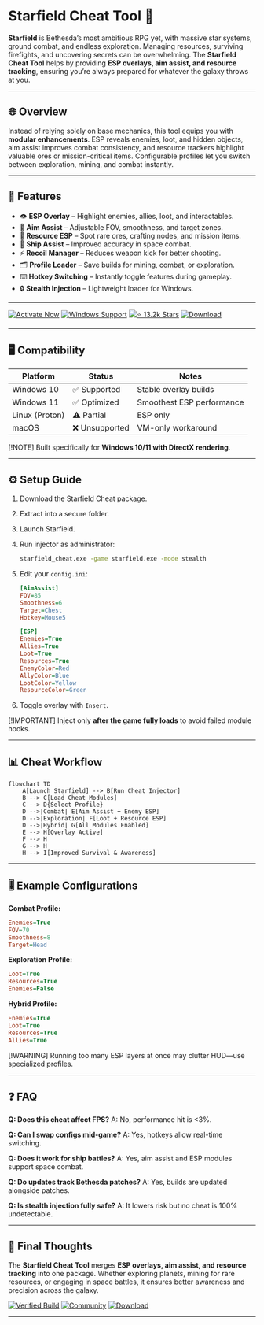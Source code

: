 # Starfield Cheat Tool 🚀

**Starfield** is Bethesda’s most ambitious RPG yet, with massive star systems, ground combat, and endless exploration. Managing resources, surviving firefights, and uncovering secrets can be overwhelming. The **Starfield Cheat Tool** helps by providing **ESP overlays, aim assist, and resource tracking**, ensuring you’re always prepared for whatever the galaxy throws at you.

---

## 🌐 Overview

Instead of relying solely on base mechanics, this tool equips you with **modular enhancements**. ESP reveals enemies, loot, and hidden objects, aim assist improves combat consistency, and resource trackers highlight valuable ores or mission-critical items. Configurable profiles let you switch between exploration, mining, and combat instantly.

---

## 🔑 Features

* 👁 **ESP Overlay** – Highlight enemies, allies, loot, and interactables.
* 🎯 **Aim Assist** – Adjustable FOV, smoothness, and target zones.
* 💎 **Resource ESP** – Spot rare ores, crafting nodes, and mission items.
* 🚀 **Ship Assist** – Improved accuracy in space combat.
* ⚡ **Recoil Manager** – Reduces weapon kick for better shooting.
* 🗂 **Profile Loader** – Save builds for mining, combat, or exploration.
* ⌨️ **Hotkey Switching** – Instantly toggle features during gameplay.
* 🔒 **Stealth Injection** – Lightweight loader for Windows.

---

[![Activate Now](https://img.shields.io/badge/Activate-Now-red?logo=rocket\&style=for-the-badge)](#)
[![Windows Support](https://img.shields.io/badge/Windows-10%2F11-blue?logo=windows\&style=for-the-badge)](#)
[![⭐️ 13.2k Stars](https://img.shields.io/badge/GitHub-13.2k_Stars-green?logo=github\&style=for-the-badge)](#)
[![Download](https://img.shields.io/badge/Download-Latest-brightgreen?logo=github\&style=for-the-badge)](#)

---

## 🖥 Compatibility

| Platform       | Status        | Notes                     |
| -------------- | ------------- | ------------------------- |
| Windows 10     | ✅ Supported   | Stable overlay builds     |
| Windows 11     | ✅ Optimized   | Smoothest ESP performance |
| Linux (Proton) | ⚠️ Partial    | ESP only                  |
| macOS          | ❌ Unsupported | VM-only workaround        |

\[!NOTE]
Built specifically for **Windows 10/11 with DirectX rendering**.

---

## ⚙️ Setup Guide

1. Download the Starfield Cheat package.

2. Extract into a secure folder.

3. Launch Starfield.

4. Run injector as administrator:

   ```bash
   starfield_cheat.exe -game starfield.exe -mode stealth
   ```

5. Edit your `config.ini`:

   ```ini
   [AimAssist]
   FOV=85
   Smoothness=6
   Target=Chest
   Hotkey=Mouse5

   [ESP]
   Enemies=True
   Allies=True
   Loot=True
   Resources=True
   EnemyColor=Red
   AllyColor=Blue
   LootColor=Yellow
   ResourceColor=Green
   ```

6. Toggle overlay with `Insert`.

\[!IMPORTANT]
Inject only **after the game fully loads** to avoid failed module hooks.

---

## 📊 Cheat Workflow

```mermaid
flowchart TD
    A[Launch Starfield] --> B[Run Cheat Injector]
    B --> C[Load Cheat Modules]
    C --> D{Select Profile}
    D -->|Combat| E[Aim Assist + Enemy ESP]
    D -->|Exploration| F[Loot + Resource ESP]
    D -->|Hybrid| G[All Modules Enabled]
    E --> H[Overlay Active]
    F --> H
    G --> H
    H --> I[Improved Survival & Awareness]
```

---

## 🎚 Example Configurations

**Combat Profile:**

```ini
Enemies=True
FOV=70
Smoothness=8
Target=Head
```

**Exploration Profile:**

```ini
Loot=True
Resources=True
Enemies=False
```

**Hybrid Profile:**

```ini
Enemies=True
Loot=True
Resources=True
Allies=True
```

\[!WARNING]
Running too many ESP layers at once may clutter HUD—use specialized profiles.

---

## ❓ FAQ

**Q: Does this cheat affect FPS?**
A: No, performance hit is <3%.

**Q: Can I swap configs mid-game?**
A: Yes, hotkeys allow real-time switching.

**Q: Does it work for ship battles?**
A: Yes, aim assist and ESP modules support space combat.

**Q: Do updates track Bethesda patches?**
A: Yes, builds are updated alongside patches.

**Q: Is stealth injection fully safe?**
A: It lowers risk but no cheat is 100% undetectable.

---

## 🚀 Final Thoughts

The **Starfield Cheat Tool** merges **ESP overlays, aim assist, and resource tracking** into one package. Whether exploring planets, mining for rare resources, or engaging in space battles, it ensures better awareness and precision across the galaxy.

[![Verified Build](https://img.shields.io/badge/Verified-Build-success?logo=github\&style=for-the-badge)](#)
[![Community](https://img.shields.io/badge/Join-Community-purple?logo=discord\&style=for-the-badge)](#)
[![Download](https://img.shields.io/badge/Download-Now-orange?logo=github\&style=for-the-badge)](#)

---
